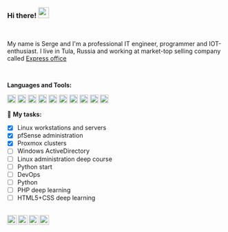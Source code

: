 ### Hi there! <img src="https://media.giphy.com/media/hvRJCLFzcasrR4ia7z/giphy.gif" width="25px">
<br />

My name is Serge and I'm a professional IT engineer, programmer and IOT-enthusiast.
I live in Tula, Russia and working at market-top selling company called <a href="https://www.express-office.ru">Express office</a>

<br />

<!--img align="right" alt="GIF" src="https://avatars.githubusercontent.com/u/62348583?s=400&u=7a3327354f27817964a4d7b754381ec64b9d672d&v=4" width="400" height="400" /-->
  
**Languages and Tools:**

<code><img height="20" src="https://cdn.simpleicons.org/github/white"></code>
<code><img height="20" src="https://cdn.simpleicons.org/gitlab/white"></code>
<code><img height="20" src="https://cdn.simpleicons.org/php/white"></code>
<code><img height="20" src="https://cdn.simpleicons.org/html5/white"></code>
<code><img height="20" src="https://cdn.simpleicons.org/linux/white"></code>
<code><img height="20" src="https://cdn.simpleicons.org/windows/white"></code>
<code><img height="20" src="https://cdn.simpleicons.org/proxmox/white"></code>
<code><img height="20" src="https://cdn.simpleicons.org/pfsense/white"></code>
<code><img height="20" src="https://cdn.simpleicons.org/wireguard/white"></code>
<code><img height="20" src="https://cdn.simpleicons.org/openvpn/white"></code>

🚧 **My tasks:**
<!-- TODO-IST:START -->
* [x] Linux workstations and servers
* [x] pfSense administration
* [x] Proxmox clusters
* [ ] Windows ActiveDirectory
* [ ] Linux administration deep course
* [ ] Python start
* [ ] DevOps
* [ ] Python
* [ ] PHP deep learning
* [ ] HTML5+CSS deep learning
<!-- TODO-IST:END -->

<br />

<a href="https://vk.com/phantomcat71">
  <img align="left" alt="ВК" width="22px" src="https://cdn.simpleicons.org/vk/white" />
</a>
<a href="https://twitter.com/phantomcat71">
  <img align="left" alt="Twitter" width="22px" src="https://cdn.simpleicons.org/twitter/white" />
</a>
<a href="https://t.me/phantomcat71">
  <img align="left" alt="My Telegram" width="22px" src="https://cdn.simpleicons.org/telegram/white" />
</a>
<a href="https://www.instagram.com/phantomcat71">
  <img align="left" alt="Instagram" width="22px" src="https://cdn.simpleicons.org/instagram/white" />
</a>

<!--
**PhantomCat/PhantomCat** is a ✨ _special_ ✨ repository because its `README.md` (this file) appears on your GitHub profile.

Here are some ideas to get you started:

- 🔭 I’m currently working on ...
- 🌱 I’m currently learning ...
- 👯 I’m looking to collaborate on ...
- 🤔 I’m looking for help with ...
- 💬 Ask me about ...
- 📫 How to reach me: ...
- 😄 Pronouns: ...
- ⚡ Fun fact: ...
-->
